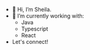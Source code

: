 - 👋 Hi, I’m Sheila.
- 🌱 I’m currently working with:
  - Java
  - Typescript
  - React
- Let's connect!
